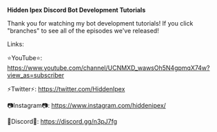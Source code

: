 **Hidden Ipex Discord Bot Development Tutorials**

Thank you for watching my bot development tutorials! If you click "branches" to see all of the episodes we've released!

Links:

⭐YouTube⭐: https://www.youtube.com/channel/UCNMXD_wawsOh5N4gpmqX74w?view_as=subscriber

⚡Twitter⚡: https://twitter.com/HiddenIpex

📷Instagram📷: https://www.instagram.com/hiddenipex/

💬Discord💬: https://discord.gg/n3pJ7fg
